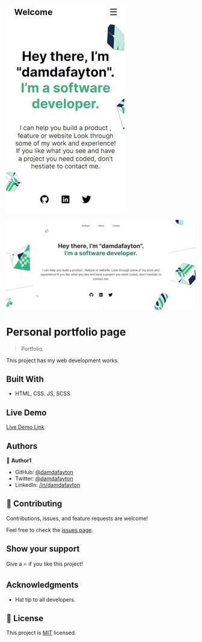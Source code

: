 ![](./works/ss-portfolio-m.jpg)

![](./works/ss-portfolio.jpg)


# Personal portfolio page

> Portfolio.

This project has my web development works.


## Built With

- HTML, CSS. JS, SCSS


## Live Demo

[Live Demo Link](https://damdafayton.github.io/portfolio/)


## Authors

👤 **Author1**

- GitHub: [@damdafayton](https://github.com/damdafayton)
- Twitter: [@damdafayton](https://twitter.com/topragagiden)
- LinkedIn: [/in/damdafayton](https://linkedin.com/in/damdafayton)


## 🤝 Contributing

Contributions, issues, and feature requests are welcome!

Feel free to check the [issues page](../../issues/).


## Show your support

Give a ⭐️ if you like this project!


## Acknowledgments

- Hat tip to all developers.


## 📝 License

This project is [MIT](./MIT.md) licensed.
